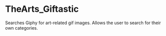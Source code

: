 # TheArts_Giftastic

Searches Giphy for art-related gif images. Allows the user to search for their own categories.